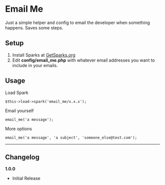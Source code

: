 Email Me
============================

Just a simple helper and config to email the developer when something happens. Saves some steps.


Setup
----------------------------

1. Install Sparks at [GetSparks.org](http://getsparks.org)
3. Edit **config/email_me.php** with whatever email addresses you want to include in your emails.

Usage
----------------------------

Load Spark 

    $this->load->spark('email_me/x.x.x');

Email yourself

    email_me('a message');
    
More options

    email_me('a message', 'a subject', 'someone_else@test.com');


----------------------------

Changelog
----------------------------

**1.0.0**

* Initial Release
